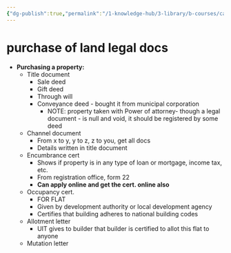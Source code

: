 ```yaml
---
{"dg-publish":true,"permalink":"/1-knowledge-hub/3-library/b-courses/capital-gains-lla/purchase-of-land-legal-docs/","noteIcon":""}
---
```


# purchase of land legal docs

- **Purchasing a property:**
    - Title document
        - Sale deed
        - Gift deed
        - Through will
        - Conveyance deed - bought it from municipal corporation
            - NOTE: property taken with Power of attorney- though a legal document - is null and void, it should be registered by some deed
    - Channel document
        - From x to y, y to z, z to you, get all docs
        - Details written in title document
    - Encumbrance cert
        - Shows if property is in any type of loan or mortgage, income tax, etc.
        - From registration office, form 22
        - **Can apply online and get the cert. online also**
    - Occupancy cert.
        - FOR FLAT
        - Given by development authority or local development agency
        - Certifies that building adheres to national building codes
    - Allotment letter
        - UIT gives to builder that builder is certified to allot this flat to anyone
    - Mutation letter